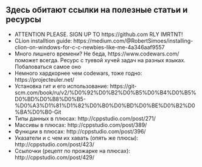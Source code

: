 ## Здесь обитают ссылки на полезные статьи и ресурсы
<ul>
  <li> ATTENTION PLEASE. SIGN UP TO https://github.com RLY IMRTNT! </li>
  <li>CLion installtion guide: https://medium.com/@RobertSimoes/installing-clion-on-windows-for-c-c-newbies-like-me-4a346aaf9557</li>
  <li>Много лишнего времени? Не беда, https://www.codewars.com/ поможет всегда. Ресурс с туевой хучей задач на разных языках. Побаловаться самое оно</li>
  <li>Немного хардкорнее чем codewars, тоже годно: https://projecteuler.net/</li>
  <li>Установка гит и его использование: https://git-scm.com/book/ru/v2/%D0%92%D0%B2%D0%B5%D0%B4%D0%B5%D0%BD%D0%B8%D0%B5-%D0%A3%D1%81%D1%82%D0%B0%D0%BD%D0%BE%D0%B2%D0%BA%D0%B0-Git </li>
  <li> Типы данных в плюсах: http://cppstudio.com/post/271/ </li>
  <li> Массивы в плюсах: http://cppstudio.com/post/389/ </li>
  <li> Функции в плюсах: http://cppstudio.com/post/396/</li>
  <li> Указатели и с чем их хавать (опять же плюсы): http://cppstudio.com/post/423/</li>
  <li> Ссылочки (рецепт по прожарке на плюсах): http://cppstudio.com/post/429/</li>
</ul>
